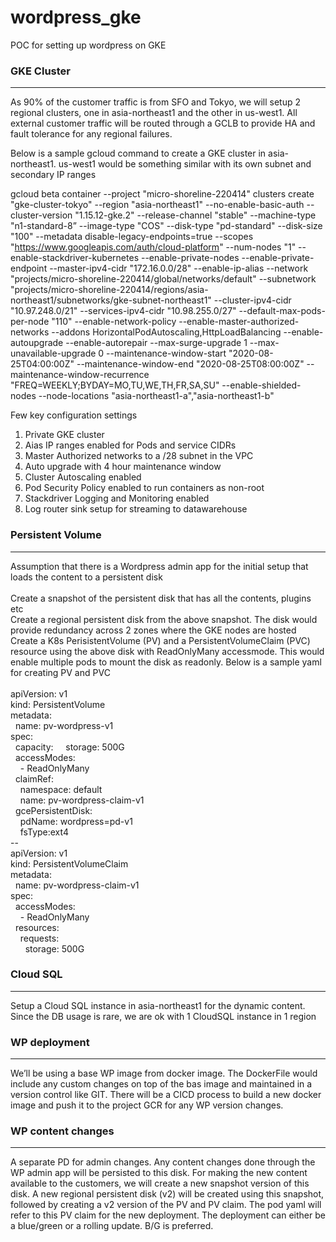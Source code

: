 # wordpress_gke
POC for setting up wordpress on GKE

### GKE Cluster
---------------
As 90% of the customer traffic is from SFO and Tokyo, we will setup 2 regional clusters, one in asia-northeast1 and the other in us-west1. All external customer traffic will be routed through a GCLB to provide HA and fault tolerance for any regional failures.

Below is a sample gcloud command to create a GKE cluster in asia-northeast1. us-west1 would be something similar with its own subnet and secondary IP ranges 

gcloud beta container --project "micro-shoreline-220414" clusters create "gke-cluster-tokyo" --region "asia-northeast1" --no-enable-basic-auth --cluster-version "1.15.12-gke.2" --release-channel "stable" --machine-type "n1-standard-8” --image-type "COS" --disk-type "pd-standard" --disk-size "100" --metadata disable-legacy-endpoints=true --scopes "https://www.googleapis.com/auth/cloud-platform" --num-nodes "1" --enable-stackdriver-kubernetes --enable-private-nodes --enable-private-endpoint --master-ipv4-cidr "172.16.0.0/28" --enable-ip-alias --network "projects/micro-shoreline-220414/global/networks/default" --subnetwork "projects/micro-shoreline-220414/regions/asia-northeast1/subnetworks/gke-subnet-northeast1" --cluster-ipv4-cidr "10.97.248.0/21" --services-ipv4-cidr "10.98.255.0/27" --default-max-pods-per-node "110" --enable-network-policy --enable-master-authorized-networks --addons HorizontalPodAutoscaling,HttpLoadBalancing --enable-autoupgrade --enable-autorepair --max-surge-upgrade 1 --max-unavailable-upgrade 0 --maintenance-window-start "2020-08-25T04:00:00Z" --maintenance-window-end "2020-08-25T08:00:00Z" --maintenance-window-recurrence "FREQ=WEEKLY;BYDAY=MO,TU,WE,TH,FR,SA,SU" --enable-shielded-nodes --node-locations "asia-northeast1-a","asia-northeast1-b"

Few key configuration settings<br/>
1. Private GKE cluster<br/>
2. Aias IP ranges enabled for Pods and service CIDRs<br/>
3. Master Authorized networks to a /28 subnet in the VPC<br/>
4. Auto upgrade with 4 hour maintenance window<br/>
5. Cluster Autoscaling enabled<br/>
6. Pod Security Policy enabled to run containers as non-root<br/>
7. Stackdriver Logging and Monitoring enabled<br/>
8. Log router sink setup for streaming to datawarehouse<br/>


### Persistent Volume
---------------------
Assumption that there is a Wordpress admin app for the initial setup that loads the content to a persistent disk<br/><br/>
Create a snapshot of the persistent disk that has all the contents, plugins etc<br/>
Create a regional persistent disk from the above snapshot. The disk would provide redundancy across 2 zones where the GKE nodes are hosted<br/>
Create a K8s PerisistentVolume (PV) and a PersistentVolumeClaim (PVC) resource using the above disk with ReadOnlyMany accessmode. This would enable multiple pods to mount the disk as readonly. Below is a sample yaml for creating PV and PVC<br/><br/>
apiVersion: v1<br/>
kind: PersistentVolume<br/>
metadata:<br/>
  name: pv-wordpress-v1<br/>
spec:<br/>
  capacity:
    storage: 500G<br/>
  accessModes:<br/>
    - ReadOnlyMany<br/>
  claimRef:<br/>
    namespace: default<br/>
    name: pv-wordpress-claim-v1<br/>
  gcePersistentDisk:<br/>
    pdName: wordpress=pd-v1<br/>
    fsType:ext4<br/>
\--<br/>
apiVersion: v1<br/>
kind: PersistentVolumeClaim<br/>
metadata:<br/>
  name: pv-wordpress-claim-v1<br/>
spec:<br/>
  accessModes:<br/>
    - ReadOnlyMany<br/>
  resources:<br/>
    requests:<br/>
      storage: 500G


### Cloud SQL
-------------
Setup a Cloud SQL instance in asia-northeast1 for the dynamic content. Since the DB usage is rare, we are ok with 1 CloudSQL instance in 1 region


### WP deployment 
-----------------
We’ll be using a base WP image from docker image. The DockerFile would include any custom changes on top of the bas image and maintained in a version control like GIT. There will be a CICD process to build a new docker image and push it to the project GCR for any WP version changes.


### WP content changes
----------------------
A separate PD for admin changes. Any content changes done through the WP admin app will be persisted to this disk. For making the new content available to the customers, we will create a new snapshot version of this disk. A new regional persistent disk (v2) will be created using this snapshot, followed by creating a v2 version of the PV and PV claim. The pod yaml will refer to this PV claim for the new deployment. The deployment can either be a blue/green or a rolling update. B/G is preferred.

